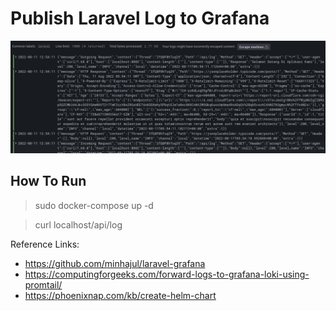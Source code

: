 # Publish Laravel Log to Grafana

![Screenshot](log.png)

## How To Run

> sudo docker-compose up -d

> curl localhost/api/log

Reference Links:
- https://github.com/minhajul/laravel-grafana
- https://computingforgeeks.com/forward-logs-to-grafana-loki-using-promtail/
- https://phoenixnap.com/kb/create-helm-chart
